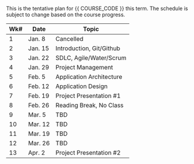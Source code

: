 This is the tentative plan for {{ COURSE_CODE }} this term. The schedule is subject to change based on the course progress.  

| Wk# | Date    | Topic                    |
|-----|---------|--------------------------|
| 1   | Jan. 8  | Cancelled                |
| 2   | Jan. 15 | Introduction, Git/Github |
| 3   | Jan. 22 | SDLC, Agile/Water/Scrum  |
| 4   | Jan. 29 | Project Management       |
| 5   | Feb. 5  | Application Architecture |
| 6   | Feb. 12 | Application Design       |
| 7   | Feb. 19 | Project Presentation #1  |
| 8   | Feb. 26 | Reading Break, No Class  |
| 9   | Mar. 5  | TBD                      |
| 10  | Mar. 12 | TBD                      |
| 11  | Mar. 19 | TBD                      |
| 12  | Mar. 26 | TBD                      |
| 13  | Apr. 2  | Project Presentation #2  |


